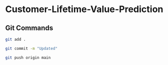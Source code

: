 # Customer-Lifetime-Value-Prediction


## Git Commands

```bash
git add .

git commit -m "Updated"

git push origin main
```